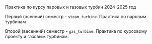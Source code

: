 Практика по курсу паровых и газовых турбин 2024-2025 год

Первый (осенний) семестр - `steam_turbine`. Практика по паровым турбинам

Второй (весенний) семестр - `gas_turbine`. Практика по курсовому проекту и газовым турбинам.
